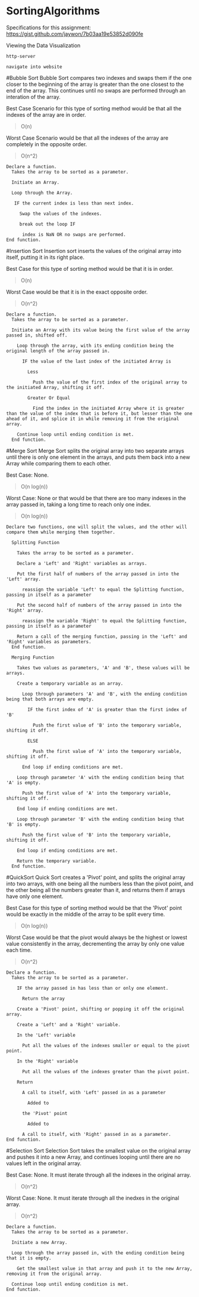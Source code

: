 # SortingAlgorithms
Specifications for this assignment: https://gist.github.com/jaywon/7b03aa19e53852d090fe

Viewing the Data Visualization

    http-server
    
    navigate into website 
    
#Bubble Sort
Bubble Sort compares two indexes and swaps them if the one closer to the beginning of the array is greater than the one closest to the end of the array. This continues until no swaps are performed through an interation of the array.

Best Case Scenario for this type of sorting method would be that all the indexes of the array are in order. 

>O(n)

Worst Case Scenario would be that all the indexes of the array are completely in the opposite order.

>O(n^2)


    Declare a function.
      Takes the array to be sorted as a parameter.
  
      Initiate an Array.
    
      Loop through the Array.
    
       IF the current index is less than next index.
       
         Swap the values of the indexes.
         
         break out the loop IF
         
          index is NaN OR no swaps are performed.
    End function.
  
#Insertion Sort
Insertion sort inserts the values of the original array into itself, putting it in its right place.

Best Case for this type of sorting method would be that it is in order.

>O(n)

Worst Case would be that it is in the exact opposite order.

>O(n^2)

    Declare a function.
      Takes the array to be sorted as a parameter.
  
      Initiate an Array with its value being the first value of the array passed in, shifted off.
        
        Loop through the array, with its ending condition being the original length of the array passed in.
          
          IF the value of the last index of the initiated Array is 
          
            Less
                
              Push the value of the first index of the original array to the initiated Array, shifting it off.
                
            Greater Or Equal
            
              Find the index in the initiated Array where it is greater than the value of the index that is before it, but lesser than the one ahead of it, and splice it in while removing it from the original array.
              
        Continue loop until ending condition is met.
      End function.
  
#Merge Sort
Merge Sort splits the original array into two separate arrays until there is only one element in the arrays, and puts them back into a new Array while comparing them to each other. 

Best Case: None.

>O(n log(n))

Worst Case: None or that would be that there are too many indexes in the array passed in, taking a long time to reach only one index.

>O(n log(n))

    Declare two functions, one will split the values, and the other will compare them while merging them together.
    
      Splitting Function
      
        Takes the array to be sorted as a parameter.
      
        Declare a 'Left' and 'Right' variables as arrays.
      
        Put the first half of numbers of the array passed in into the 'Left' array.
        
          reassign the variable 'Left' to equal the Splitting function, passing in itself as a parameter
        
        Put the second half of numbers of the array passed in into the 'Right' array.
        
          reassign the variable 'Right' to equal the Splitting function, passing in itself as a parameter
        
        Return a call of the merging function, passing in the 'Left' and 'Right' variables as parameters.
      End function.
      
      Merging Function
        
        Takes two values as parameters, 'A' and 'B', these values will be arrays.
      
        Create a temporary variable as an array.
          
          Loop through parameters 'A' and 'B', with the ending condition being that both arrays are empty.
          
            IF the first index of 'A' is greater than the first index of 'B'
            
              Push the first value of 'B' into the temporary variable, shifting it off.
              
            ELSE 
              
              Push the first value of 'A' into the temporary variable, shifting it off.
        
          End loop if ending conditions are met.
          
        Loop through parameter 'A' with the ending condition being that 'A' is empty.
        
          Push the first value of 'A' into the temporary variable, shifting it off.
          
        End loop if ending conditions are met.
        
        Loop through parameter 'B' with the ending condition being that 'B' is empty.
        
          Push the first value of 'B' into the temporary variable, shifting it off.
          
        End loop if ending conditions are met.
        
        Return the temporary variable.
      End function.
    
#QuickSort
Quick Sort creates a 'Pivot' point, and splits the original array into two arrays, with one being all the numbers less than the pivot point, and the other being all the numbers greater than it, and returns them if arrays have only one element.

Best Case for this type of sorting method would be that the 'Pivot' point would be exactly in the middle of the array to be split every time.

>O(n log(n))

Worst Case would be that the pivot would always be the highest or lowest value consistently in the array, decrementing the array by only one value each time.

>O(n^2)

    Declare a function.
      Takes the array to be sorted as a parameter.
      
        IF the array passed in has less than or only one element.
        
          Return the array
      
        Create a 'Pivot' point, shifting or popping it off the original array.
        
        Create a 'Left' and a 'Right' variable.
        
        In the 'Left' variable
        
          Put all the values of the indexes smaller or equal to the pivot point.
          
        In the 'Right' variable
        
          Put all the values of the indexes greater than the pivot point.
          
        Return 
        
          A call to itself, with 'Left' passed in as a parameter
          
            Added to
            
          the 'Pivot' point
          
            Added to
            
          A call to itself, with 'Right' passed in as a parameter.
    End function.
    
#Selection Sort
Selection Sort takes the smallest value on the original array and pushes it into a new Array, and continues looping until there are no values left in the original array.

Best Case: None. It must iterate through all the indexes in the original array.

>O(n^2)

Worst Case: None. It must iterate through all the inedxes in the original array.

>O(n^2)

    Declare a function.
      Takes the array to be sorted as a parameter.
      
      Initiate a new Array.
      
      Loop through the array passed in, with the ending condition being that it is empty.
      
        Get the smallest value in that array and push it to the new Array, removing it from the original array.
        
      Continue loop until ending condition is met.
    End function.
